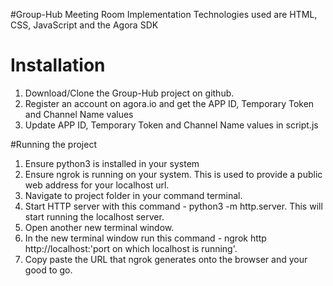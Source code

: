 #Group-Hub Meeting Room Implementation
Technologies used are HTML, CSS, JavaScript and the Agora SDK

# Installation
1. Download/Clone the Group-Hub project on github.
2. Register an account on agora.io and get the APP ID, Temporary Token and Channel Name values
3. Update APP ID, Temporary Token and Channel Name values in script.js

#Running the project
1. Ensure python3 is installed in your system
2. Ensure ngrok is running on your system. This is used to provide a public web address for your localhost url.
2. Navigate to project folder in your command terminal.
3. Start HTTP server with this command -  python3 -m http.server. This will start running the localhost server.
4. Open another new terminal window.
5. In the new terminal window run this command - ngrok http http://localhost:'port on which localhost is running'.
6. Copy paste the URL that ngrok generates onto the browser and your good to go.
